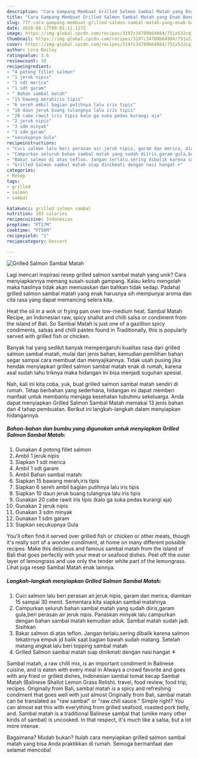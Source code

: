 ```yaml
---
description: "Cara Gampang Membuat Grilled Salmon Sambal Matah yang Enak Banget"
title: "Cara Gampang Membuat Grilled Salmon Sambal Matah yang Enak Banget"
slug: 777-cara-gampang-membuat-grilled-salmon-sambal-matah-yang-enak-banget
date: 2020-08-17T09:01:11.127Z
image: https://img-global.cpcdn.com/recipes/3197c34709b64984/751x532cq70/grilled-salmon-sambal-matah-foto-resep-utama.jpg
thumbnail: https://img-global.cpcdn.com/recipes/3197c34709b64984/751x532cq70/grilled-salmon-sambal-matah-foto-resep-utama.jpg
cover: https://img-global.cpcdn.com/recipes/3197c34709b64984/751x532cq70/grilled-salmon-sambal-matah-foto-resep-utama.jpg
author: Lora Bailey
ratingvalue: 3.6
reviewcount: 10
recipeingredient:
- "4 potong fillet salmon"
- "1 jeruk nipis"
- "1 sdt merica"
- "1 sdt garam"
- " Bahan sambal matah"
- "15 bawang merahiris tipis"
- "6 sereh ambil bagian putihnya lalu iris tipis"
- "10 daun jeruk buang tulangnya lalu iris tipis"
- "20 cabe rawit iris tipis kalo ga suka pedas kurangi aja"
- "2 jeruk nipis"
- "3 sdm minyak"
- "1 sdm garam"
- "secukupnya Gula"
recipeinstructions:
- "Cuci salmon lalu beri perasan air.jeruk nipis, garam dan merica, diamkan 15 sampai 30 menit. Sementara kita siapkan sambal matahnya"
- "Campurkan seluruh bahan sambal matah yang sudah diiris,garam gula,beri perasan air jeruk nipis. Panaskan minyak lalu campurkan dengan bahan sambal matah kemudian aduk. Sambal matah sudah jadi. Sisihkan"
- "Bakar salmon di atas teflon. Jangan terlalu.sering dibalik karena salmon tekatirnya empuk jd balik saat bagian bawah sudah matang. Setelah matang angkat lalu beri topping sambal matah"
- "Grilled Salmon sambal matah siap dinikmati dengan nasi hangat ⚘"
categories:
- Resep
tags:
- grilled
- salmon
- sambal

katakunci: grilled salmon sambal 
nutrition: 103 calories
recipecuisine: Indonesian
preptime: "PT17M"
cooktime: "PT56M"
recipeyield: "1"
recipecategory: Dessert

---
```



![Grilled Salmon Sambal Matah](https://img-global.cpcdn.com/recipes/3197c34709b64984/751x532cq70/grilled-salmon-sambal-matah-foto-resep-utama.jpg)

Lagi mencari inspirasi resep grilled salmon sambal matah yang unik? Cara menyiapkannya memang susah-susah gampang. Kalau keliru mengolah maka hasilnya tidak akan memuaskan dan bahkan tidak sedap. Padahal grilled salmon sambal matah yang enak harusnya sih mempunyai aroma dan cita rasa yang dapat memancing selera kita.

Heat the oil in a wok or frying pan over low-medium heat. Sambal Matah Recipe, an Indonesian raw, spicy shallot and chilli salsa or condiment from the island of Bali. So Sambal Matah is just one of a gazillion spicy condiments, salsas and chilli pastes found in Traditionally, this is popularly served with grilled fish or chicken.

Banyak hal yang sedikit banyak mempengaruhi kualitas rasa dari grilled salmon sambal matah, mulai dari jenis bahan, kemudian pemilihan bahan segar sampai cara membuat dan menyajikannya. Tidak usah pusing jika hendak menyiapkan grilled salmon sambal matah enak di rumah, karena asal sudah tahu triknya maka hidangan ini bisa menjadi suguhan spesial.


Nah, kali ini kita coba, yuk, buat grilled salmon sambal matah sendiri di rumah. Tetap berbahan yang sederhana, hidangan ini dapat memberi manfaat untuk membantu menjaga kesehatan tubuhmu sekeluarga. Anda dapat menyiapkan Grilled Salmon Sambal Matah memakai 13 jenis bahan dan 4 tahap pembuatan. Berikut ini langkah-langkah dalam menyiapkan hidangannya.

<!--inarticleads1-->

##### Bahan-bahan dan bumbu yang digunakan untuk menyiapkan Grilled Salmon Sambal Matah:

1. Gunakan 4 potong fillet salmon
1. Ambil 1 jeruk nipis
1. Siapkan 1 sdt merica
1. Ambil 1 sdt garam
1. Ambil  Bahan sambal matah:
1. Siapkan 15 bawang merah,iris tipis
1. Siapkan 6 sereh ambil bagian putihnya lalu iris tipis
1. Siapkan 10 daun jeruk buang tulangnya lalu iris tipis
1. Gunakan 20 cabe rawit iris tipis (kalo ga suka pedas kurangi aja)
1. Gunakan 2 jeruk nipis
1. Gunakan 3 sdm minyak
1. Gunakan 1 sdm garam
1. Siapkan secukupnya Gula


You&#39;ll often find it served over grilled fish or chicken or other meats, though it&#39;s really sort of a wonder condiment, at home on many different possible recipes. Make this delicious and famous sambal matah from the island of Bali that goes perfectly with your meat or seafood dishes. Peel off the outer layer of lemongrass and use only the tender white part of the lemongrass. Lihat juga resep Sambal Matah enak lainnya. 

<!--inarticleads2-->

##### Langkah-langkah menyiapkan Grilled Salmon Sambal Matah:

1. Cuci salmon lalu beri perasan air.jeruk nipis, garam dan merica, diamkan 15 sampai 30 menit. Sementara kita siapkan sambal matahnya
1. Campurkan seluruh bahan sambal matah yang sudah diiris,garam gula,beri perasan air jeruk nipis. Panaskan minyak lalu campurkan dengan bahan sambal matah kemudian aduk. Sambal matah sudah jadi. Sisihkan
1. Bakar salmon di atas teflon. Jangan terlalu.sering dibalik karena salmon tekatirnya empuk jd balik saat bagian bawah sudah matang. Setelah matang angkat lalu beri topping sambal matah
1. Grilled Salmon sambal matah siap dinikmati dengan nasi hangat ⚘


Sambal matah, a raw chilli mix, is an important condiment in Balinese cuisine, and is eaten with every meal in Always a crowd favorite and goes with any fried or grilled dishes, Indonesian sambal tomat kecap Sambal Matah (Balinese Shallot Lemon Grass Relish). travel, food review, food trip, recipes. Originally from Bali, sambal matah is a spicy and refreshing condiment that goes well with just almost Originally from Bali, sambal matah can be translated as &#34;raw sambal&#34; or &#34;raw chili sauce.&#34; Simple right? You can almost eat this with everything from grilled seafood, roasted pork belly, and. Sambal matah is a traditional Balinese sambal that (unlike many other kinds of sambal) is uncooked. In that respect, it&#39;s much like a salsa, but a lot more intense. 

Bagaimana? Mudah bukan? Itulah cara menyiapkan grilled salmon sambal matah yang bisa Anda praktikkan di rumah. Semoga bermanfaat dan selamat mencoba!

